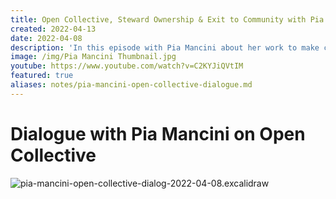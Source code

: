 ```yaml
---
title: Open Collective, Steward Ownership & Exit to Community with Pia Mancini
created: 2022-04-13
date: 2022-04-08
description: 'In this episode with Pia Mancini about her work to make community finance transparent and sustainable with Open Collective, her commitment ot steward ownership and the value of an exit to community.'
image: /img/Pia Mancini Thumbnail.jpg
youtube: https://www.youtube.com/watch?v=C2KYJiQVtIM
featured: true
aliases: notes/pia-mancini-open-collective-dialogue.md
---
```


# Dialogue with Pia Mancini on Open Collective

![pia-mancini-open-collective-dialog-2022-04-08.excalidraw](../excalidraw/pia-mancini-open-collective-dialog-2022-04-08.excalidraw.svg)